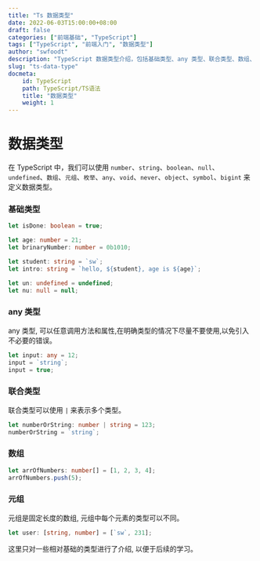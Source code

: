 ```yaml
---
title: "Ts 数据类型"
date: 2022-06-03T15:00:00+08:00
draft: false
categories: ["前端基础", "TypeScript"]
tags: ["TypeScript", "前端入门", "数据类型"]
author: "swfoodt"
description: "TypeScript 数据类型介绍，包括基础类型、any 类型、联合类型、数组、元组等"
slug: "ts-data-type"
docmeta:
    id: TypeScript
    path: TypeScript/TS语法
    title: "数据类型"
    weight: 1
---
```



# 数据类型

在 TypeScript 中，我们可以使用 `number`、`string`、`boolean`、`null`、`undefined`、`数组`、`元组`、`枚举`、`any`、`void`、`never`、`object`、`symbol`、`bigint` 来定义数据类型。

### 基础类型

```ts
let isDone: boolean = true;

let age: number = 21;
let brinaryNumber: number = 0b1010;

let student: string = `sw`;
let intro: string = `hello, ${student}, age is ${age}`;

let un: undefined = undefined;
let nu: null = null;
```

### any 类型

any 类型, 可以任意调用方法和属性,在明确类型的情况下尽量不要使用,以免引入不必要的错误。

```ts
let input: any = 12;
input = `string`;
input = true;
```

### 联合类型

联合类型可以使用 `|` 来表示多个类型。

```ts
let numberOrString: number | string = 123;
numberOrString = `string`;
```

### 数组

```ts
let arrOfNumbers: number[] = [1, 2, 3, 4];
arrOfNumbers.push(5);
```

### 元组

元组是固定长度的数组, 元组中每个元素的类型可以不同。

```ts
let user: [string, number] = [`sw`, 231];
```

这里只对一些相对基础的类型进行了介绍, 以便于后续的学习。
